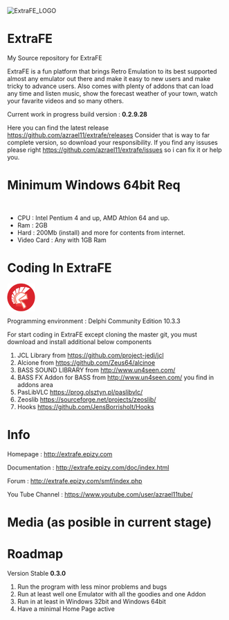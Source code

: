 
![ExtraFE_LOGO](https://i.imgur.com/g7mmko5.png)

# ExtraFE

My Source repository for ExtraFE

ExtraFE is a fun platform that brings Retro Emulation to its best supported almost any emulator out there and make it easy to new users and make tricky to advance users. Also comes with plenty of addons that can load any time and listen music, show the forecast weather of your town, watch your favarite videos and so many others.

Current work in progress build version : <b> 0.2.9.28 </b>

Here you can find the latest release https://github.com/azrael11/extrafe/releases
Consider that is way to far complete version, so download your responsibility. 
If you find any issuses please right https://github.com/azrael11/extrafe/issues so i can fix it or help you.

# Minimum  Windows 64bit Req
<br>

* CPU        : Intel Pentium 4 and up, AMD Athlon 64 and up.
* Ram        : 2GB
* Hard       : 200Mb (install) and more for contents from internet.
* Video Card : Any with 1GB Ram


# Coding In ExtraFE

<img src="index.png" width="64" height="64" style="vertical-align:middle"> 

Programming environment : Delphi Community Edition 10.3.3 


For start coding in ExtraFE except cloning the master git, you must download and install additional below components

1. JCL Library from https://github.com/project-jedi/jcl
2. Alcione from https://github.com/Zeus64/alcinoe
3. BASS SOUND LIBRARY from http://www.un4seen.com/
4. BASS FX Addon for BASS from http://www.un4seen.com/ you find in addons area
4. PasLibVLC https://prog.olsztyn.pl/paslibvlc/
5. Zeoslib https://sourceforge.net/projects/zeoslib/
6. Hooks https://github.com/JensBorrisholt/Hooks

# Info

Homepage         : http://extrafe.epizy.com

Documentation    : http://extrafe.epizy.com/doc/index.html

Forum            : http://extrafe.epizy.com/smf/index.php 

You Tube Channel : https://www.youtube.com/user/azrael11tube/

# Media (as posible in current stage)



# Roadmap

Version Stable <b>0.3.0</b>

1. Run the program with less minor problems and bugs
2. Run at least well one Emulator with all the goodies and one Addon
3. Run in at least in Windows 32bit and Windows 64bit
4. Have a minimal Home Page active



